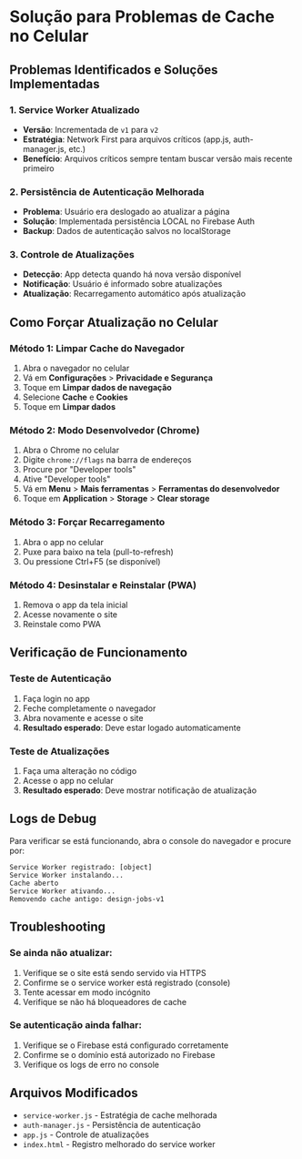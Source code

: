 # Solução para Problemas de Cache no Celular

## Problemas Identificados e Soluções Implementadas

### 1. Service Worker Atualizado
- **Versão**: Incrementada de `v1` para `v2`
- **Estratégia**: Network First para arquivos críticos (app.js, auth-manager.js, etc.)
- **Benefício**: Arquivos críticos sempre tentam buscar versão mais recente primeiro

### 2. Persistência de Autenticação Melhorada
- **Problema**: Usuário era deslogado ao atualizar a página
- **Solução**: Implementada persistência LOCAL no Firebase Auth
- **Backup**: Dados de autenticação salvos no localStorage

### 3. Controle de Atualizações
- **Detecção**: App detecta quando há nova versão disponível
- **Notificação**: Usuário é informado sobre atualizações
- **Atualização**: Recarregamento automático após atualização

## Como Forçar Atualização no Celular

### Método 1: Limpar Cache do Navegador
1. Abra o navegador no celular
2. Vá em **Configurações** > **Privacidade e Segurança**
3. Toque em **Limpar dados de navegação**
4. Selecione **Cache** e **Cookies**
5. Toque em **Limpar dados**

### Método 2: Modo Desenvolvedor (Chrome)
1. Abra o Chrome no celular
2. Digite `chrome://flags` na barra de endereços
3. Procure por "Developer tools"
4. Ative "Developer tools"
5. Vá em **Menu** > **Mais ferramentas** > **Ferramentas do desenvolvedor**
6. Toque em **Application** > **Storage** > **Clear storage**

### Método 3: Forçar Recarregamento
1. Abra o app no celular
2. Puxe para baixo na tela (pull-to-refresh)
3. Ou pressione Ctrl+F5 (se disponível)

### Método 4: Desinstalar e Reinstalar (PWA)
1. Remova o app da tela inicial
2. Acesse novamente o site
3. Reinstale como PWA

## Verificação de Funcionamento

### Teste de Autenticação
1. Faça login no app
2. Feche completamente o navegador
3. Abra novamente e acesse o site
4. **Resultado esperado**: Deve estar logado automaticamente

### Teste de Atualizações
1. Faça uma alteração no código
2. Acesse o app no celular
3. **Resultado esperado**: Deve mostrar notificação de atualização

## Logs de Debug

Para verificar se está funcionando, abra o console do navegador e procure por:

```
Service Worker registrado: [object]
Service Worker instalando...
Cache aberto
Service Worker ativando...
Removendo cache antigo: design-jobs-v1
```

## Troubleshooting

### Se ainda não atualizar:
1. Verifique se o site está sendo servido via HTTPS
2. Confirme se o service worker está registrado (console)
3. Tente acessar em modo incógnito
4. Verifique se não há bloqueadores de cache

### Se autenticação ainda falhar:
1. Verifique se o Firebase está configurado corretamente
2. Confirme se o domínio está autorizado no Firebase
3. Verifique os logs de erro no console

## Arquivos Modificados

- `service-worker.js` - Estratégia de cache melhorada
- `auth-manager.js` - Persistência de autenticação
- `app.js` - Controle de atualizações
- `index.html` - Registro melhorado do service worker
